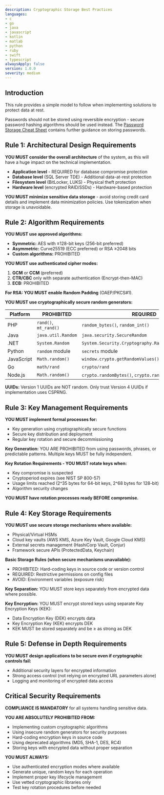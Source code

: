 ```yaml
---
description: Cryptographic Storage Best Practices
languages:
- c
- go
- java
- javascript
- kotlin
- matlab
- python
- ruby
- swift
- typescript
alwaysApply: false
version: 1.0.0
severity: medium
---
```


## Introduction

This rule provides a simple model to follow when implementing solutions to protect data at rest.

Passwords should not be stored using reversible encryption - secure password hashing algorithms should be used instead. The [Password Storage Cheat Sheet](https://cheatsheetseries.owasp.org/cheatsheets/Password_Storage_Cheat_Sheet.html) contains further guidance on storing passwords.

## Rule 1: Architectural Design Requirements

**YOU MUST consider the overall architecture** of the system, as this will have a huge impact on the technical implementation.

* **Application level** - REQUIRED for database compromise protection
* **Database level** (SQL Server TDE) - Additional data-at-rest protection  
* **Filesystem level** (BitLocker, LUKS) - Physical theft protection
* **Hardware level** (encrypted RAID/SSDs) - Hardware-based protection

**YOU MUST minimize sensitive data storage** - avoid storing credit card details and implement data minimization policies. Use tokenization when storage is unavoidable.

## Rule 2: Algorithm Requirements

**YOU MUST use approved algorithms:**
* **Symmetric:** AES with ≥128-bit keys (256-bit preferred)
* **Asymmetric:** Curve25519 (ECC preferred) or RSA ≥2048 bits
* **Custom algorithms:** PROHIBITED

**YOU MUST use authenticated cipher modes:**
1. **GCM** or **CCM** (preferred)
2. **CTR/CBC** only with separate authentication (Encrypt-then-MAC)
3. **ECB:** PROHIBITED

**For RSA: YOU MUST enable Random Padding** (OAEP/PKCS#1).

**YOU MUST use cryptographically secure random generators:**

| Platform | PROHIBITED | REQUIRED |
|----------|------------|----------|
| PHP | `rand()`, `mt_rand()` | `random_bytes()`, `random_int()` |
| Java | `java.util.Random` | `java.security.SecureRandom` |
| .NET | `System.Random` | `System.Security.Cryptography.RandomNumberGenerator` |
| Python | `random` module | `secrets` module |
| JavaScript | `Math.random()` | `window.crypto.getRandomValues()` |
| Go | `math/rand` | `crypto/rand` |
| Node.js | `Math.random()` | `crypto.randomBytes()`, `crypto.randomInt()` |

**UUIDs:** Version 1 UUIDs are NOT random. Only trust Version 4 UUIDs if implementation uses CSPRNG.

## Rule 3: Key Management Requirements

**YOU MUST implement formal processes for:**
* Key generation using cryptographically secure functions
* Secure key distribution and deployment
* Regular key rotation and secure decommissioning

**Key Generation:** YOU ARE PROHIBITED from using passwords, phrases, or predictable patterns. Multiple keys MUST be fully independent.

**Key Rotation Requirements - YOU MUST rotate keys when:**
* Key compromise is suspected
* Cryptoperiod expires (see NIST SP 800-57)
* Usage limits reached (2^35 bytes for 64-bit keys, 2^68 bytes for 128-bit)
* Algorithm security changes

**YOU MUST have rotation processes ready BEFORE compromise.**

## Rule 4: Key Storage Requirements

**YOU MUST use secure storage mechanisms where available:**
* Physical/Virtual HSMs
* Cloud key vaults (AWS KMS, Azure Key Vault, Google Cloud KMS)
* External secrets management (HashiCorp Vault, Conjur)
* Framework secure APIs (ProtectedData, Keychain)

**Basic Storage Rules (when secure mechanisms unavailable):**
* PROHIBITED: Hard-coding keys in source code or version control
* REQUIRED: Restrictive permissions on config files
* AVOID: Environment variables (exposure risk)

**Key Separation:** YOU MUST store keys separately from encrypted data where possible.

**Key Encryption:** YOU MUST encrypt stored keys using separate Key Encryption Keys (KEK):
* Data Encryption Key (DEK) encrypts data
* Key Encryption Key (KEK) encrypts DEK
* KEK MUST be stored separately and be ≥ as strong as DEK

## Rule 5: Defense in Depth Requirements

**YOU MUST design applications to be secure even if cryptographic controls fail:**
* Additional security layers for encrypted information
* Strong access control (not relying on encrypted URL parameters alone)
* Logging and monitoring of encrypted data access

## Critical Security Requirements

**COMPLIANCE IS MANDATORY** for all systems handling sensitive data.

**YOU ARE ABSOLUTELY PROHIBITED FROM:**
* Implementing custom cryptographic algorithms
* Using insecure random generators for security purposes
* Hard-coding encryption keys in source code
* Using deprecated algorithms (MD5, SHA-1, DES, RC4)
* Storing keys with encrypted data without proper separation

**YOU MUST ALWAYS:**
* Use authenticated encryption modes where available
* Generate unique, random keys for each operation
* Implement proper key lifecycle management
* Use vetted cryptographic libraries only
* Test key rotation procedures before needed